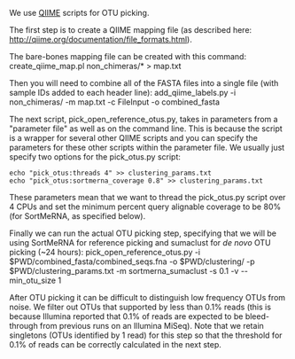 We use [QIIME](http://qiime.org) scripts for OTU picking.

The first step is to create a QIIME mapping file (as described here: http://qiime.org/documentation/file_formats.html).

The bare-bones mapping file can be created with this command:
    create_qiime_map.pl non_chimeras/* > map.txt

Then you will need to combine all of the FASTA files into a single file (with sample IDs added to each header line):
    add_qiime_labels.py -i non_chimeras/ -m map.txt -c FileInput -o combined_fasta

The next script, pick_open_reference_otus.py, takes in parameters from a "parameter file" as well as on the command line. This is because the script is a wrapper for several other QIIME scripts and you can specify the parameters for these other scripts within the parameter file. We usually just specify two options for the pick_otus.py script:

    echo "pick_otus:threads 4" >> clustering_params.txt
    echo "pick_otus:sortmerna_coverage 0.8" >> clustering_params.txt

These parameters mean that we want to thread the pick_otus.py script over 4 CPUs and set the minimum percent query alignable coverage to be 80% (for SortMeRNA, as specified below).


Finally we can run the actual OTU picking step, specifying that we will be using SortMeRNA for reference picking and sumaclust for _de novo_ OTU picking (~24 hours):
    pick_open_reference_otus.py -i $PWD/combined_fasta/combined_seqs.fna -o $PWD/clustering/ -p $PWD/clustering_params.txt -m sortmerna_sumaclust -s 0.1 -v --min_otu_size 1 

After OTU picking it can be difficult to distinguish low frequency OTUs from noise. We filter out OTUs that supported by less than 0.1% reads (this is because Illumina reported that 0.1% of reads are expected to be bleed-through from previous runs on an Illumina MiSeq). 
Note that we retain singletons (OTUs identified by 1 read) for this step so that the threshold for 0.1% of reads can be correctly calculated in the next step.

